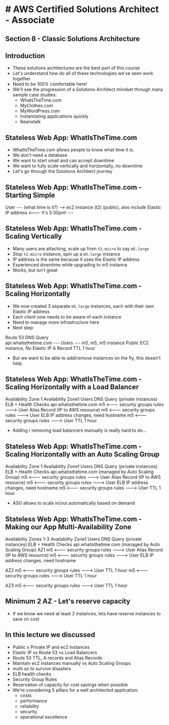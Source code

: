 # # AWS Certified Solutions Architect - Associate

## Section 8 - Classic Solutions Architecture

## Introduction
* These solutions architectures are the best part of this course
* Let's understand how do all of these technologies we've seen work together
* Need to be *100%* comfortable here!
* We'll see the progression of a Solutions Architect mindset through many sample case studies:
    * WhatsTheTime.com
    * MyClothes.com
    * MyWordPress.com
    * Instantiating applications quickly
    * Beanstalk

## Stateless Web App: WhatIsTheTime.com
* WhatIsTheTime.com allows people to know what time it is.
* We don't need a database
* We want to start small and can accept downtime
* We want to fully scale vertically and horizontally, no downtime
* Let's go through the Solutions Architect journey

## Stateless Web App: WhatIsTheTime.com - Starting Simple

User --- (what time is it?) --> ec2 instance (t2) (public), also include Elastic IP address
    <--- It's 5:30pm!       ---

## Stateless Web App: WhatIsTheTime.com - Scaling Vertically
* Many users are attaching, scale up from `t2.micro` to say `m5.large`
* Stop `t2.micro` instance, spin up a `m5.large` instance
* IP address is the same because it uses the Elastic IP address
* Experienced downtime while upgrading to m5 instance
* Works, but isn't great

## Stateless Web App: WhatIsTheTime.com - Scaling Horizontally
* We now created 3 separate `m5.large` instances, each with their own Elastic IP address
* Each client now needs to be aware of each instance
* Need to manage more infrastructure here
* Next step:

Route 53
DNS Query                     
api.whatisthetime.com       ---  Users     ---     m5, m5, m5 instance  Public EC2 instance, No Elastic IP
A Record
TTL 1 hour

* But we want to be able to add/remove instances on the fly, this doesn't help

## Stateless Web App: WhatIsTheTime.com - Scaling Horizontally with a Load Balancer

Availability Zone 1                     Availability Zone1          Users                   DNS Query
(private instances)                     ELB + Health Checks                                 api.whatisthetime.com
m5  <--- security groups rules --->                                 User                    Alias Record (IP to AWS resource)
m5  <--- security groups rules --->                                 User                    ELB IP address changes, need hostname
m5  <--- security groups rules --->                                 User                    TTL 1 hour

* Adding / removing load balancers manually is really hard to do...

## Stateless Web App: WhatIsTheTime.com - Scaling Horizontally with an Auto Scaling Group

Availability Zone 1                     Availability Zone1          Users                   DNS Query
(private instances)                     ELB + Health Checks                                 api.whatisthetime.com
(managed by Auto Scaling Group)
m5  <--- security groups rules --->                                 User                    Alias Record (IP to AWS resource)
m5  <--- security groups rules --->                                 User                    ELB IP address changes, need hostname
m5  <--- security groups rules --->                                 User                    TTL 1 hour

* ASG allows to scale in/out automatically based on demand

## Stateless Web App: WhatIsTheTime.com - Making our App Multi-Availability Zone
Availability Zones 1-3                     Availability Zone1          Users                   DNS Query
(private instances)                        ELB + Health Checks                                 api.whatisthetime.com
(managed by Auto Scaling Group)
AZ1
m5  <--- security groups rules --->                                 User                    Alias Record (IP to AWS resource)
m5  <--- security groups rules --->                                 User                    ELB IP address changes, need hostname

AZ2
m5  <--- security groups rules --->                                 User                    TTL 1 hour
m5  <--- security groups rules --->                                 User                    TTL 1 hour

AZ3
m5  <--- security groups rules --->                                 User                    TTL 1 hour

## Minimum 2 AZ - Let's reserve capacity
* If we know we need at least 2 instances, lets have reserve instances to save on cost

## In this lecture we discussed
* Public v Private IP and ec2 instances
* Elastic IP vs Route 53 vs Load Balancers
* Route 53 TTL, A records and Alias Records
* Maintain ec2 instances manually vs Auto Scaling Groups
* multi az to survive disasters
* ELB health checks
* Security Group Rules
* Reservation of capacity for cost savings when possible 
* We're considering 5 pillars for a well architected application:
    * costs
    * performance
    * reliability
    * security
    * operational excellence